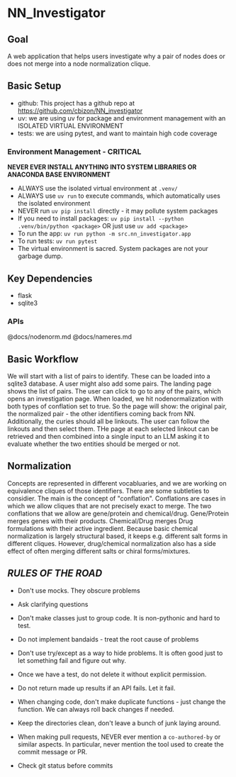 # NN_Investigator

## Goal

A web application that helps users investigate why a pair of nodes does or does not merge into a node normalization clique.

## Basic Setup

* github: This project has a github repo at https://github.com/cbizon/NN_investigator
* uv: we are using uv for package and environment management with an ISOLATED VIRTUAL ENVIRONMENT
* tests: we are using pytest, and want to maintain high code coverage

### Environment Management - CRITICAL

**NEVER EVER INSTALL ANYTHING INTO SYSTEM LIBRARIES OR ANACONDA BASE ENVIRONMENT**

- ALWAYS use the isolated virtual environment at `.venv/`
- ALWAYS use `uv run` to execute commands, which automatically uses the isolated environment
- NEVER run `uv pip install` directly - it may pollute system packages
- If you need to install packages: `uv pip install --python .venv/bin/python <package>` OR just use `uv add <package>`
- To run the app: `uv run python -m src.nn_investigator.app`
- To run tests: `uv run pytest`
- The virtual environment is sacred. System packages are not your garbage dump.

## Key Dependencies

* flask
* sqlite3

### APIs

@docs/nodenorm.md
@docs/nameres.md

## Basic Workflow

We will start with a list of pairs to identify.  These can be loaded into a sqlite3 database.  A user might also add some pairs. 
The landing page shows the list of pairs.  The user can click to go to any of the pairs, which opens an investigation page.  When loaded, we hit nodenormalization with both types of conflation set to true.  So the page will show: the original pair, the normalized pair - the other identifiers coming back from NN. Additionally, the curies should all be linkouts.  The user can follow the linkouts and then select them.  THe page at each selected linkout can be retrieved and then combined into a single input to an LLM asking it to evaluate whether the two entities should be merged or not.

## Normalization

Concepts are represented in different vocabluaries, and we are working on equivalence cliques of those identifiers.  There are some subtleties to considier.  The main is the concept of "conflation".  Conflations are cases in which we allow cliques that are not precisely exact to merge.  The two conflations that we allow are gene/protein and chemical/drug.  Gene/Protein merges genes with their products.  Chemical/Drug merges Drug formulations with their active ingredient.  Because basic chemical normalization is largely structural based, it keeps e.g. different salt forms in different cliques.  However, drug/chemical normalization also has a side effect of often merging different salts or chiral forms/mixtures.

## ***RULES OF THE ROAD***

- Don't use mocks. They obscure problems

- Ask clarifying questions

- Don't make classes just to group code. It is non-pythonic and hard to test.

- Do not implement bandaids - treat the root cause of problems

- Don't use try/except as a way to hide problems.  It is often good just to let something fail and figure out why.

- Once we have a test, do not delete it without explicit permission.  

- Do not return made up results if an API fails.  Let it fail.

- When changing code, don't make duplicate functions - just change the function. We can always roll back changes if needed.

- Keep the directories clean, don't leave a bunch of junk laying around.

- When making pull requests, NEVER ever mention a `co-authored-by` or similar aspects. In particular, never mention the tool used to create the commit message or PR.

- Check git status before commits

